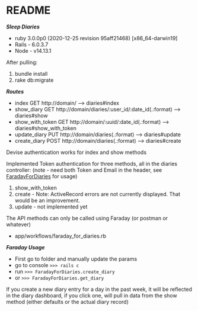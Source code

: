 # README
***Sleep Diaries***

- ruby 3.0.0p0 (2020-12-25 revision 95aff21468) [x86_64-darwin19]
- Rails - 6.0.3.7
- Node - v14.13.1

After pulling:
1. bundle install
2. rake db:migrate

***Routes***
- index GET http://domain/ --> diaries#index
- show_diary GET http://domain/diaries/:user_id/:date_id(.:format) --> diaries#show
- show_with_token GET http://domain/:uuid/:date_id(.:format) --> diaries#show_with_token
- update_diary PUT http://domain/diaries(.:format) --> diaries#update
- create_diary POST http://domain/diaries(.:format) --> diaries#create

Devise authentication works for index and show methods

Implemented Token authentication for three methods, all in the diaries controller:
(note - need both Token and Email in the header, see [FaradayForDiaries](https://github.com/lizschley/cbht/blob/develop/app/workflows/faraday_for_diaries.rb) for usage)
1. show_with_token
2. create - Note: ActiveRecord errors are not currently displayed. That would be an improvement.
3. update - not implemented yet

The API methods can only be called using Faraday (or postman or whatever)
- app/workflows/faraday_for_diaries.rb

***Faraday Usage***
- First go to folder and manually update the params
- go to console `>>> rails c `
- run `>>> FaradayForDiaries.create_diary `
- or `>>> FaradayForDiaries.get_diary`

If you create a new diary entry for a day in the past week, it will be reflected in the
diary dashboard, if you click one, will pull in data from the show method (either defaults or the actual diary record)
